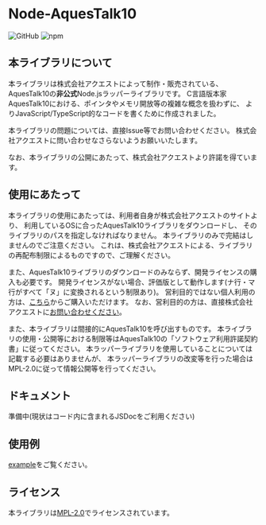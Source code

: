 # Node-AquesTalk10

![GitHub](https://img.shields.io/github/license/y-chan/node-aquestalk10)
![npm](https://img.shields.io/npm/v/node-aquestalk10)

## 本ライブラリについて
本ライブラリは株式会社アクエストによって制作・販売されている、
AquesTalk10の**非公式**Node.jsラッパーライブラリです。
C言語版本家AquesTalk10における、ポインタやメモリ開放等の複雑な概念を扱わずに、
よりJavaScript/TypeScript的なコードを書くために作成されました。

本ライブラリの問題については、直接Issue等でお問い合わせください。
株式会社アクエストに問い合わせなさらないようお願いいたします。

なお、本ライブラリの公開にあたって、株式会社アクエストより許諾を得ています。

## 使用にあたって
本ライブラリの使用にあたっては、利用者自身が株式会社アクエストのサイトより、
利用しているOSに合ったAquesTalk10ライブラリをダウンロードし、
そのライブラリのパスを指定しなければなりません。
本ライブラリのみで完結はしませんのでご注意ください。
これは、株式会社アクエストによる、ライブラリの再配布制限によるものですので、ご理解ください。

また、AquesTalk10ライブラリのダウンロードのみならず、開発ライセンスの購入も必要です。
開発ライセンスがない場合、評価版として動作します(ナ行・マ行がすべて「ヌ」に変換されるという制限あり)。
営利目的ではない個人利用の方は、[こちら](https://www.a-quest.com/licence_free.html)からご購入いただけます。
なお、営利目的の方は、直接株式会社アクエストに[お問い合わせください](https://www.a-quest.com/licence.html)。

また、本ライブラリは間接的にAquesTalk10を呼び出すものです。
本ライブラリの使用・公開等における制限等はAquesTalk10の「ソフトウェア利用許諾契約書」に従ってください。
本ラッパーライブラリを使用していることについては記載する必要はありませんが、
本ラッパーライブラリの改変等を行った場合はMPL-2.0に従って情報公開等を行ってください。

## ドキュメント
準備中(現状はコード内に含まれるJSDocをご利用ください)

## 使用例
[example](./example/index.ts)をご覧ください。

## ライセンス
本ライブラリは[MPL-2.0](LICENSE)でライセンスされています。

